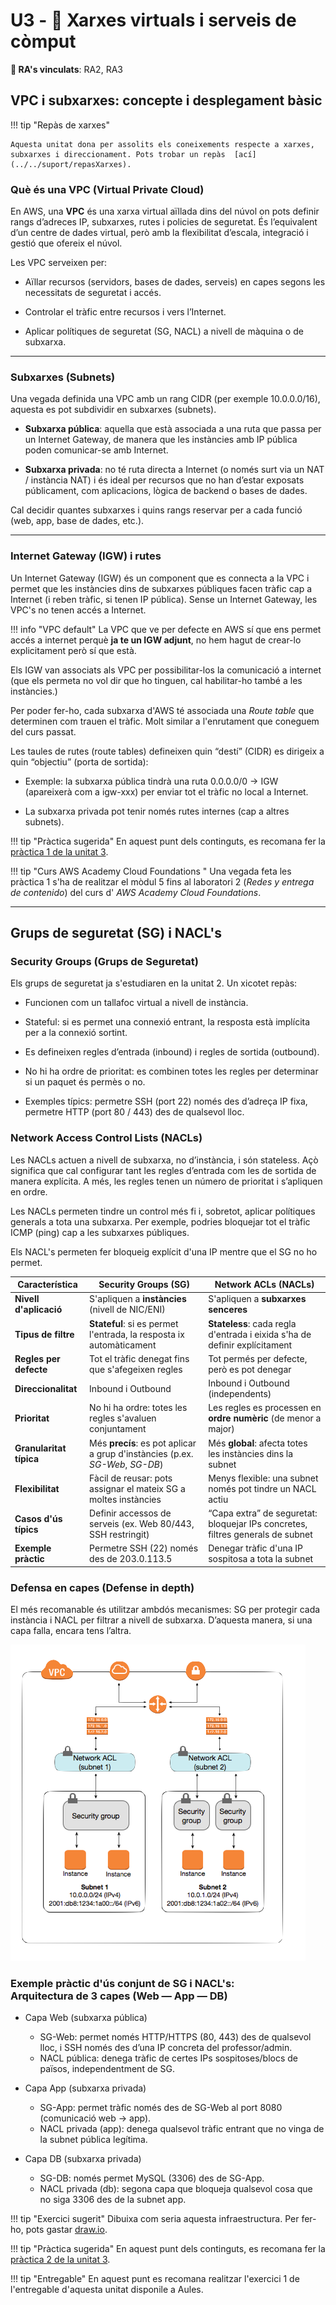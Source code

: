 # U3 - 🔐 Xarxes virtuals i serveis de còmput

**🎯 RA's vinculats**: RA2, RA3

## VPC i subxarxes: concepte i desplegament bàsic

!!! tip "Repàs de xarxes"

    Aquesta unitat dona per assolits els coneixements respecte a xarxes, subxarxes i direccionament. Pots trobar un repàs  [ací](../../suport/repasXarxes). 

### Què és una VPC (Virtual Private Cloud)
En AWS, una **VPC** és una xarxa virtual aïllada dins del núvol on pots definir rangs d’adreces IP, subxarxes, rutes i policies de seguretat. És l’equivalent d’un centre de dades virtual, però amb la flexibilitat d’escala, integració i gestió que ofereix el núvol.

Les VPC serveixen per:

- Aïllar recursos (servidors, bases de dades, serveis) en capes segons les necessitats de seguretat i accés.

- Controlar el tràfic entre recursos i vers l’Internet.

- Aplicar polítiques de seguretat (SG, NACL) a nivell de màquina o de subxarxa.


---

### Subxarxes (Subnets)

Una vegada definida una VPC amb un rang CIDR (per exemple 10.0.0.0/16), aquesta es pot subdividir en subxarxes (subnets).

- **Subxarxa pública**: aquella que està associada a una ruta que passa per un Internet Gateway, de manera que les instàncies amb IP pública poden comunicar-se amb Internet.

- **Subxarxa privada**: no té ruta directa a Internet (o només surt via un NAT / instància NAT) i és ideal per recursos que no han d’estar exposats públicament, com aplicacions, lògica de backend o bases de dades.

Cal decidir quantes subxarxes i quins rangs reservar per a cada funció (web, app, base de dades, etc.).

---

### Internet Gateway (IGW) i rutes 

Un Internet Gateway (IGW) és un component que es connecta a la VPC i permet que les instàncies dins de subxarxes públiques facen tràfic cap a Internet (i reben tràfic, si tenen IP pública).
Sense un Internet Gateway, les VPC's no tenen accés a Internet.

!!! info "VPC default"
    La VPC que ve per defecte en AWS sí que ens permet accés a internet perquè **ja te un IGW adjunt**, no hem hagut de crear-lo explicitament però sí que està.

Els IGW van associats als VPC per possibilitar-los la comunicació a internet (que els permeta no vol dir que ho tinguen, cal habilitar-ho també a les instàncies.)

Per poder fer-ho, cada subxarxa d'AWS té associada una *Route table* que determinen com trauen el tràfic. Molt similar a l'enrutament que coneguem del curs passat.

Les taules de rutes (route tables) defineixen quin “destí” (CIDR) es dirigeix a quin “objectiu” (porta de sortida):

- Exemple: la subxarxa pública tindrà una ruta 0.0.0.0/0 → IGW (apareixerà com a igw-xxx) per enviar tot el tràfic no local a Internet.

- La subxarxa privada pot tenir només rutes internes (cap a altres subnets).

!!! tip "Pràctica sugerida"
    En aquest punt dels continguts, es recomana fer la [pràctica 1 de la unitat 3](u3_practiques.md).

!!! tip "Curs AWS Academy Cloud Foundations "
    Una vegada feta les pràctica 1 s'ha de realitzar el mòdul 5 fins al laboratori 2 (*Redes y entrega de contenido*) del curs d' *AWS Academy Cloud Foundations*.

---
## Grups de seguretat (SG) i NACL's

### Security Groups (Grups de Seguretat)

Els grups de seguretat ja s'estudiaren en la unitat 2. Un xicotet repàs:

- Funcionen com un tallafoc virtual a nivell de instància.

- Stateful: si es permet una connexió entrant, la resposta està implícita per a la connexió sortint.

- Es defineixen regles d’entrada (inbound) i regles de sortida (outbound).

- No hi ha ordre de prioritat: es combinen totes les regles per determinar si un paquet és permès o no.

- Exemples típics: permetre SSH (port 22) només des d’adreça IP fixa, permetre HTTP (port 80 / 443) des de qualsevol lloc.

### Network Access Control Lists (NACLs)

Les NACLs actuen a nivell de subxarxa, no d’instància, i són stateless. Açò significa que cal configurar tant les regles d’entrada com les de sortida de manera explícita. A més, les regles tenen un número de prioritat i s’apliquen en ordre.

Les NACLs permeten tindre un control més fi i, sobretot, aplicar polítiques generals a tota una subxarxa. Per exemple, podries bloquejar tot el tràfic ICMP (ping) cap a les subxarxes públiques.

Els NACL's permeten fer bloqueig explícit d'una IP mentre que el SG no ho permet.

| Característica                  | Security Groups (SG)                           | Network ACLs (NACLs)                       |
|---------------------------------|-----------------------------------------------|--------------------------------------------|
| **Nivell d'aplicació**          | S'apliquen a **instàncies** (nivell de NIC/ENI)| S'apliquen a **subxarxes senceres**        |
| **Tipus de filtre**             | **Stateful**: si es permet l'entrada, la resposta ix automàticament | **Stateless**: cada regla d'entrada i eixida s'ha de definir explícitament |
| **Regles per defecte**          | Tot el tràfic denegat fins que s'afegeixen regles | Tot permés per defecte, però es pot denegar |
| **Direccionalitat**             | Inbound i Outbound                            | Inbound i Outbound (independents)           |
| **Prioritat**                   | No hi ha ordre: totes les regles s'avaluen conjuntament | Les regles es processen en **ordre numèric** (de menor a major) |
| **Granularitat típica**          | Més **precís**: es pot aplicar a grup d'instàncies (p.ex. *SG-Web*, *SG-DB*) | Més **global**: afecta totes les instàncies dins la subnet |
| **Flexibilitat**                | Fàcil de reusar: pots assignar el mateix SG a moltes instàncies | Menys flexible: una subnet només pot tindre un NACL actiu |
| **Casos d'ús típics**           | Definir accessos de serveis (ex. Web 80/443, SSH restringit) | “Capa extra” de seguretat: bloquejar IPs concretes, filtres generals de subnet |
| **Exemple pràctic**             | Permetre SSH (22) només des de 203.0.113.5     | Denegar tràfic d'una IP sospitosa a tota la subnet |


### Defensa en capes (Defense in depth)

El més recomanable és utilitzar ambdós mecanismes: SG per protegir cada instància i NACL per filtrar a nivell de subxarxa. D’aquesta manera, si una capa falla, encara tens l’altra.

<img src="../../assets/u3/u3_1.png" alt="u3_1" class="centered-image-80"/>

### Exemple pràctic d'ús conjunt de SG i NACL's: <br> Arquitectura de 3 capes (Web — App — DB)
 
- Capa Web (subxarxa pública)
    - SG-Web: permet només HTTP/HTTPS (80, 443) des de qualsevol lloc, i SSH només des d’una IP concreta del professor/admin.
    - NACL pública: denega tràfic de certes IPs sospitoses/blocs de països, independentment de SG.

- Capa App (subxarxa privada)
    - SG-App: permet tràfic només des de SG-Web al port 8080 (comunicació web → app).
    - NACL privada (app): denega qualsevol tràfic entrant que no vinga de la subnet pública legítima.

- Capa DB (subxarxa privada)
    - SG-DB: només permet MySQL (3306) des de SG-App.
    - NACL privada (db): segona capa que bloqueja qualsevol cosa que no siga 3306 des de la subnet app.

!!! tip "Exercici sugerit"
    Dibuixa com seria aquesta infraestructura. Per fer-ho, pots gastar [draw.io](https://app.diagrams.net/).

!!! tip "Pràctica sugerida"
    En aquest punt dels continguts, es recomana fer la [pràctica 2 de la unitat 3](u3_practiques.md).

!!! tip "Entregable"
    En aquest punt es recomana realitzar l'exercici 1 de l'entregable d'aquesta unitat disponile a Aules.
    